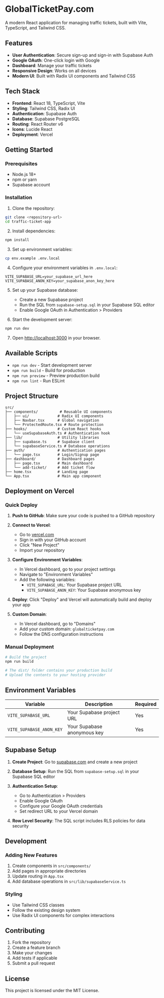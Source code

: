 # GlobalTicketPay.com

A modern React application for managing traffic tickets, built with Vite, TypeScript, and Tailwind CSS.

## Features

- **User Authentication**: Secure sign-up and sign-in with Supabase Auth
- **Google OAuth**: One-click login with Google
- **Dashboard**: Manage your traffic tickets
- **Responsive Design**: Works on all devices
- **Modern UI**: Built with Radix UI components and Tailwind CSS

## Tech Stack

- **Frontend**: React 18, TypeScript, Vite
- **Styling**: Tailwind CSS, Radix UI
- **Authentication**: Supabase Auth
- **Database**: Supabase PostgreSQL
- **Routing**: React Router v6
- **Icons**: Lucide React
- **Deployment**: Vercel

## Getting Started

### Prerequisites

- Node.js 18+
- npm or yarn
- Supabase account

### Installation

1. Clone the repository:

```bash
git clone <repository-url>
cd traffic-ticket-app
```

2. Install dependencies:

```bash
npm install
```

3. Set up environment variables:

```bash
cp env.example .env.local
```

4. Configure your environment variables in `.env.local`:

```env
VITE_SUPABASE_URL=your_supabase_url_here
VITE_SUPABASE_ANON_KEY=your_supabase_anon_key_here
```

5. Set up your Supabase database:

   - Create a new Supabase project
   - Run the SQL from `supabase-setup.sql` in your Supabase SQL editor
   - Enable Google OAuth in Authentication > Providers

6. Start the development server:

```bash
npm run dev
```

7. Open [http://localhost:3000](http://localhost:3000) in your browser.

## Available Scripts

- `npm run dev` - Start development server
- `npm run build` - Build for production
- `npm run preview` - Preview production build
- `npm run lint` - Run ESLint

## Project Structure

```
src/
├── components/          # Reusable UI components
│   ├── ui/             # Radix UI components
│   ├── Navbar.tsx      # Global navigation
│   └── ProtectedRoute.tsx # Route protection
├── hooks/              # Custom React hooks
│   └── useSupabaseAuth.ts # Authentication hook
├── lib/                # Utility libraries
│   ├── supabase.ts     # Supabase client
│   └── supabaseService.ts # Database operations
├── auth/               # Authentication pages
│   └── page.tsx        # Login/Signup page
├── dashboard/          # Dashboard pages
│   ├── page.tsx        # Main dashboard
│   └── add-ticket/     # Add ticket flow
├── home.tsx            # Landing page
└── App.tsx             # Main app component
```

## Deployment on Vercel

### Quick Deploy

1. **Push to GitHub**: Make sure your code is pushed to a GitHub repository

2. **Connect to Vercel**:

   - Go to [vercel.com](https://vercel.com)
   - Sign in with your GitHub account
   - Click "New Project"
   - Import your repository

3. **Configure Environment Variables**:

   - In Vercel dashboard, go to your project settings
   - Navigate to "Environment Variables"
   - Add the following variables:
     - `VITE_SUPABASE_URL`: Your Supabase project URL
     - `VITE_SUPABASE_ANON_KEY`: Your Supabase anonymous key

4. **Deploy**: Click "Deploy" and Vercel will automatically build and deploy your app

5. **Custom Domain**:
   - In Vercel dashboard, go to "Domains"
   - Add your custom domain: `globalticketpay.com`
   - Follow the DNS configuration instructions

### Manual Deployment

```bash
# Build the project
npm run build

# The dist/ folder contains your production build
# Upload the contents to your hosting provider
```

## Environment Variables

| Variable                 | Description                 | Required |
| ------------------------ | --------------------------- | -------- |
| `VITE_SUPABASE_URL`      | Your Supabase project URL   | Yes      |
| `VITE_SUPABASE_ANON_KEY` | Your Supabase anonymous key | Yes      |

## Supabase Setup

1. **Create Project**: Go to [supabase.com](https://supabase.com) and create a new project

2. **Database Setup**: Run the SQL from `supabase-setup.sql` in your Supabase SQL editor

3. **Authentication Setup**:

   - Go to Authentication > Providers
   - Enable Google OAuth
   - Configure your Google OAuth credentials
   - Set redirect URL to your Vercel domain

4. **Row Level Security**: The SQL script includes RLS policies for data security

## Development

### Adding New Features

1. Create components in `src/components/`
2. Add pages in appropriate directories
3. Update routing in `App.tsx`
4. Add database operations in `src/lib/supabaseService.ts`

### Styling

- Use Tailwind CSS classes
- Follow the existing design system
- Use Radix UI components for complex interactions

## Contributing

1. Fork the repository
2. Create a feature branch
3. Make your changes
4. Add tests if applicable
5. Submit a pull request

## License

This project is licensed under the MIT License.
